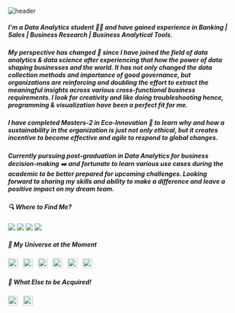 ![header](https://capsule-render.vercel.app/api?type=rounded&color=gradient&text=%20If&nbsp;you&nbsp;torture&nbsp;data&nbsp;long&nbsp;enough,&nbsp;it&nbsp;will&nbsp;confess&nbsp;to&nbsp;anything&nbsp;-&nbsp;Ronald&nbsp;Coase%20&height=80&fontSize=20&textBg=true)

##### I'm a Data Analytics student :man_student: and have gained experience in **Banking | Sales | Business Research |  Business Analytical Tools**.
##### My perspective has changed :rainbow: since I have joined the field of data analytics & data science after experiencing that how the power of data shaping businesses and the world. It has not only changed the data collection methods and importance of good governance, but organizations are reinforcing and doubling the effort to extract the meaningful insights across various cross-functional business requirements. I look for creativity and like doing troubleshooting hence, programming & visualization have been a perfect fit for me. 

#####  I have completed Masters-2 in Eco-Innovation :1st_place_medal: to learn why and how a sustainability in the organization is just not only ethical, but it creates incentive to become effective and agile to respond to global changes.

##### Currently pursuing post-graduation in Data Analytics for business decision-making :black_nib: and fortunate to learn various use cases during the academic to be better prepared for upcoming challenges. Looking forward to sharing my skills and ability to make a difference and leave a positive impact on my dream team.      

##### 🔍 Where to Find Me?

[![](https://img.shields.io/badge/LinkedIn-ravinakulan-white?logo=Linkedin&logoColor=white&labelColor=blue)](https://www.linkedin.com/in/ravi-nakulan-data-analyst/)
[![](https://img.shields.io/badge/Slideshare-ravinakulan-white?logo=Slideshare&labelColor=orange)](https://www.slideshare.net/ravinakulan)
[![](https://img.shields.io/badge/Gmail-ravi.nakulan@gmail.com-white?logo=Gmail&logoColor=Red&labelColor=lightred)](mailto:ravi.nakulan@gmail.com)
[![](https://img.shields.io/badge/YouTube-ravinakulan-white?logo=YouTube&labelColor=darkred)](https://youtu.be/xVa_0X4P3Ek)


##### 🚀 My Universe at the Moment 

<a name="learning-now"></a>

<img src="https://img.shields.io/badge/Python-282C34?logo=python&logoColor=F7DF1E" alt="Python logo" title="Python" height="22" /> &nbsp;
<img src="https://img.shields.io/badge/Tableau-282C34?logo=tableau&logoColor=474747rgb" alt="Tableau logo" title="Tableau" height="22" /> &nbsp;
<img src="https://img.shields.io/badge/PowerBI-282C34?logo=powerbi&logoColor=E3AE26" alt="PowerBI logo" title="PowerBI" height="22" /> &nbsp;
<img src="https://img.shields.io/badge/MySQL-282C34?logo=Mysql&logoColor=1BB3EE" alt="MySQL logo" title="MySQL" height="22" /> &nbsp;
<img src="https://img.shields.io/badge/R-282C34?logo=r&logoColor=2B76CC" alt="R logo" title="R" height="22" /> &nbsp;
<img src="https://img.shields.io/badge/Microsoft Excel-282C34?logo=microsoftexcel&logoColor=6CC644" alt="Miscrosoft Excel logo" title="Microsoft Excel" height="22" /> &nbsp;

<a name="learning-next"></a>

##### 🌱 What Else to be Acquired!

<a name="learning-now"></a>

<img src="https://img.shields.io/badge/Microsoft Azure-282C34?logo=microsoftazure&logoColor=008AD7" alt="Microsoft Azure logo" title="Azure" height="22" /> &nbsp;
<img src="https://img.shields.io/badge/Azure DevOps-282C34?logo=azuredevops&logoColor=007FFF" alt="Azure DevOps logo" title="Azure DevOps" height="22" /> &nbsp;

<a name="learning-next"></a>
